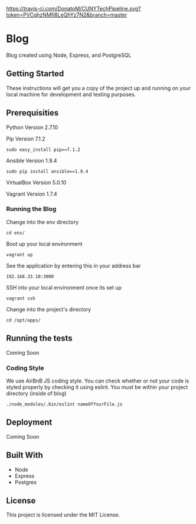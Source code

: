 https://travis-ci.com/DonatoM/CUNYTechPipeline.svg?token=PVCqhzNMfi8LeQhYz7N2&branch=master

# Blog

Blog created using Node, Express, and PostgreSQL

## Getting Started

These instructions will get you a copy of the project up and running on your local machine for development and testing purposes.

## Prerequisities

Python Version 2.7.10

Pip Version 7.1.2
```
sudo easy_install pip==7.1.2
```

Ansible Version 1.9.4
```
sudo pip install ansible==1.9.4
```

VirtualBox Version 5.0.10

Vagrant Version 1.7.4

### Running the Blog

Change into the env directory
```
cd env/
```

Boot up your local environment 
```
vagrant up
```

See the application by entering this in your address bar
```
192.168.33.10:3000
```

SSH into your local environment once its set up
```
vagrant ssh
```

Change into the project's directory
```
cd /opt/apps/
```

## Running the tests

Coming Soon

### Coding Style

We use AirBnB JS coding style. You can check whether or not your code
is styled properly by checking it using eslint. You must be within your project directory (inside of blog)

```
./node_modules/.bin/eslint nameOfYourFile.js
```

## Deployment

Coming Soon

## Built With

* Node
* Express
* Postgres

## License

This project is licensed under the MIT License.
